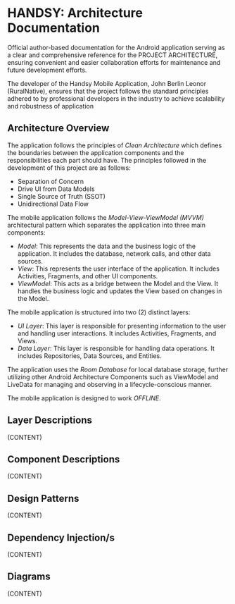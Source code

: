 # HANDSY: Architecture Documentation

Official author-based documentation for the Android application serving as a clear and comprehensive reference for the PROJECT ARCHITECTURE, ensuring convenient and easier collaboration efforts for maintenance and future development efforts.

The developer of the Handsy Mobile Application, John Berlin Leonor (RuralNative), ensures that the project follows the standard principles adhered to by professional developers in the industry to achieve scalability and robustness of application


## Architecture Overview

The application follows the principles of *Clean Architecture* which defines the boundaries between the application components and the responsibilities each part should have. The principles followed in the development of this project are as follows:
- Separation of Concern
- Drive UI from Data Models
- Single Source of Truth (SSOT)
- Unidirectional Data Flow

The mobile application follows the *Model-View-ViewModel (MVVM)* architectural pattern which separates the application into three main components:
- *Model*: This represents the data and the business logic of the application. It includes the database, network calls, and other data sources.
- *View*: This represents the user interface of the application. It includes Activities, Fragments, and other UI components.
- *ViewModel*: This acts as a bridge between the Model and the View. It handles the business logic and updates the View based on changes in the Model.

The mobile application is structured into two (2) distinct layers:
- *UI Layer*: This layer is responsible for presenting information to the user and handling user interactions. It includes Activities, Fragments, and Views.
- *Data Layer*: This layer is responsible for handling data operations. It includes Repositories, Data Sources, and Entities.

The application uses the *Room Database* for local database storage, further utilizing other Android Architecture Components such as ViewModel and LiveData for managing and observing in a lifecycle-conscious manner.

The mobile application is designed to work *OFFLINE*. 

## Layer Descriptions

(CONTENT)

## Component Descriptions

(CONTENT)

## Design Patterns

(CONTENT)

## Dependency Injection/s

(CONTENT)

## Diagrams

(CONTENT)